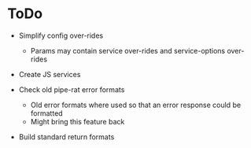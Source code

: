 ToDo
====

- Simplify config over-rides
    - Params may contain service over-rides and service-options over-rides

- Create JS services
- Check old pipe-rat error formats
    - Old error formats where used so that an error response could be formatted
    - Might bring this feature back
- Build standard return formats
